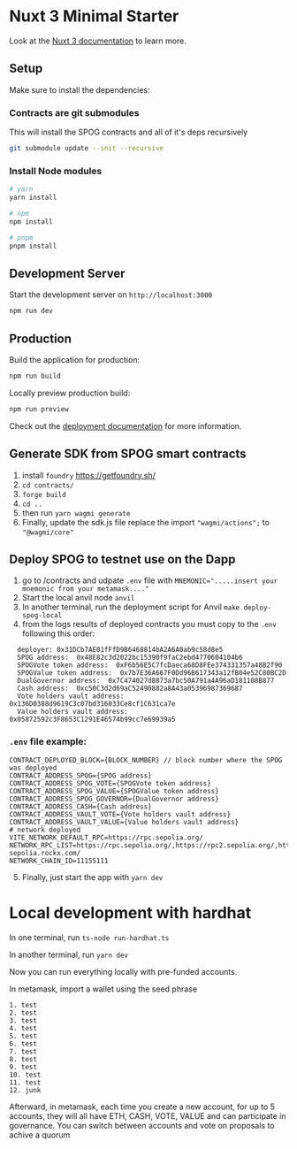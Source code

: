 # Nuxt 3 Minimal Starter

Look at the [Nuxt 3 documentation](https://nuxt.com/docs/getting-started/introduction) to learn more.

## Setup

Make sure to install the dependencies:

### Contracts are git submodules

This will install the SPOG contracts and all of it's deps recursively

```bash
git submodule update --init --recursive
```

### Install Node modules

```bash
# yarn
yarn install

# npm
npm install

# pnpm
pnpm install
```

## Development Server

Start the development server on `http://localhost:3000`

```bash
npm run dev
```

## Production

Build the application for production:

```bash
npm run build
```

Locally preview production build:

```bash
npm run preview
```

Check out the [deployment documentation](https://nuxt.com/docs/getting-started/deployment) for more information.

## Generate SDK from SPOG smart contracts

1. install `foundry` https://getfoundry.sh/
2. `cd contracts/`
3. `forge build`
4. `cd ..`
5. then run `yarn wagmi generate`
6. Finally, update the sdk.js file replace the import `"wagmi/actions";` to `"@wagmi/core"`

## Deploy SPOG to testnet use on the Dapp

1. go to /contracts and udpate `.env` file with `MNEMONIC=".....insert your mnemonic from your metamask...."`
2. Start the local anvil node `anvil `
3. In another terminal, run the deployment script for Anvil `make deploy-spog-local`
4. from the logs results of deployed contracts you must copy to the `.env` following this order:

```
  deployer: 0x31DCb7AE01fFfD9B6468814bA2A6A0ab9c58d8e5
  SPOG address:  0x48E82c3d2022bc15390f9faC2ebd4770604104b6
  SPOGVote token address:  0xF6b56E5C7fcDaeca68D8FEe374331357a48B2f90
  SPOGValue token address:  0x7b7E36A667F0Dd96B617343a12fB04e52C80BC2D
  DualGovernor address:  0x7C474027d8873a7bc50A791a4A96aD181108B877
  Cash address:  0xc50C3d2d69aC52490882a8A43a05396987369687
  Vote holders vault address:  0x136D0388d9619C3c07bd316033Ce8cf1C631ca7e
  Value holders vault address:  0x05872592c3F8653C1291E46574b99cc7e69939a5
```

### `.env` file example:

```
CONTRACT_DEPLOYED_BLOCK={BLOCK_NUMBER} // block number where the SPOG was deployed
CONTRACT_ADDRESS_SPOG={SPOG address}
CONTRACT_ADDRESS_SPOG_VOTE={SPOGVote token address}
CONTRACT_ADDRESS_SPOG_VALUE={SPOGValue token address}
CONTRACT_ADDRESS_SPOG_GOVERNOR={DualGovernor address}
CONTRACT_ADDRESS_CASH={Cash address}
CONTRACT_ADDRESS_VAULT_VOTE={Vote holders vault address}
CONTRACT_ADDRESS_VAULT_VALUE={Value holders vault address}
# network deployed
VITE_NETWORK_DEFAULT_RPC=https://rpc.sepolia.org/
NETWORK_RPC_LIST=https://rpc.sepolia.org/,https://rpc2.sepolia.org/,https://rpc.sepolia.online/,https://www.sepoliarpc.space/,https://rpc-sepolia.rockx.com/
NETWORK_CHAIN_ID=11155111
```

5. Finally, just start the app with `yarn dev`

# Local development with hardhat

In one terminal, run `ts-node run-hardhat.ts`

In another terminal, run `yarn dev`

Now you can run everything locally with pre-funded accounts.

In metamask, import a wallet using the seed phrase

```
1. test
2. test
3. test
4. test
5. test
6. test
7. test
8. test
9. test
10. test
11. test
12. junk
```

Afterward, in metamask, each time you create a new account, for up to 5 accounts, they will all have ETH, CASH, VOTE, VALUE and can participate in governance. You can switch between accounts and vote on proposals to achive a quorum
